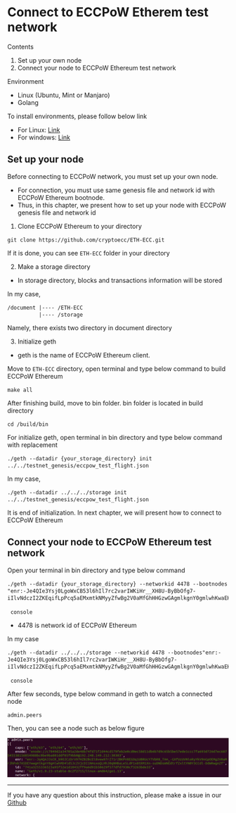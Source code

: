 # Connect to ECCPoW Etherem test network

Contents

1. Set up your own node
2. Connect your node to ECCPoW Ethereum test network

Environment

- Linux (Ubuntu, Mint or Manjaro)
- Golang

To install environments, please follow below link

- For Linux: [Link](https://github.com/cryptoecc/ETH-ECC/blob/master/docs/eccpow%20windows%20instuction/Windows%20install%20instruction.md#4-%EB%A6%AC%EB%88%85%EC%8A%A4-%EC%83%81%EC%97%90%EC%84%9C-%EC%8B%A4%ED%96%89-%ED%99%98%EA%B2%BD-%EC%84%A4%EC%A0%95)
- For windows: [Link](https://github.com/cryptoecc/ETH-ECC/blob/master/docs/eccpow%20windows%20instuction/Windows%20install%20instruction.md)

## Set up your node

Before connecting to ECCPoW network, you must set up your own node.

- For connection, you must use same genesis file and network id with ECCPoW Ethereum bootnode.
- Thus, in this chapter, we present how to set up your node with ECCPoW genesis file and network id

1. Clone ECCPoW Ethereum to your directory

```
git clone https://github.com/cryptoecc/ETH-ECC.git
```

If it is done, you can see `ETH-ECC` folder in your directory

2. Make a storage directory 

- In storage directory, blocks and transactions information will be stored

In my case,

```
/document |---- /ETH-ECC
          |---- /storage		  
```

Namely, there exists two directory in document directory

3. Initialize geth

- geth is the name of ECCPoW Ethereum client.

Move to `ETH-ECC` directory, open terminal and type below command to build ECCPoW Ethereum

```
make all
```

After finishing build, move to bin folder. bin folder is located in build directory

```
cd /build/bin
```

For initialize geth, open terminal in bin directory and type below command with replacement

```
./geth --datadir {your_storage_directory} init ../../testnet_genesis/eccpow_test_flight.json
```

In my case,

```
./geth --datadir ../../../storage init ../../testnet_genesis/eccpow_test_flight.json
```

It is end of initialization. In next chapter, we will present how to connect to ECCPoW Ethereum

## Connect your node to ECCPoW Ethereum test network

Open your terminal in bin directory and type below command

```
./geth --datadir {your_storage_directory} --networkid 4478 --bootnodes "enr:-Je4QIe3Ysj0LgoWxCB53l6hIl7rc2varIWKiHr__XH8U-ByBbOfg7-iIlvNdczI2ZKEqifLpPcq5aEMxmtkNMyyZfwBg2V0aMfGhHHGzwGAgmlkgnY0gmlwhKwaEHiJc2VjcDI1NmsxoQM7B5cZBhZyRXChiyqK6vCodk52OAUjdSexXr2Twv8DsYN0Y3CCdmGDdWRwgnZh"

 console
```

- 4478 is network id of ECCPoW Ethereum

In my case

```
./geth --datadir ../../../storage --networkid 4478 --bootnodes"enr:-Je4QIe3Ysj0LgoWxCB53l6hIl7rc2varIWKiHr__XH8U-ByBbOfg7-iIlvNdczI2ZKEqifLpPcq5aEMxmtkNMyyZfwBg2V0aMfGhHHGzwGAgmlkgnY0gmlwhKwaEHiJc2VjcDI1NmsxoQM7B5cZBhZyRXChiyqK6vCodk52OAUjdSexXr2Twv8DsYN0Y3CCdmGDdWRwgnZh"

 console
```

After few seconds, type below command in geth to watch a connected node

```
admin.peers
```

Then, you can see a node such as below figure

![connecntion](./img/connecntion.png)

---

If you have any question about this instruction, please make a issue in our [Github](https://github.com/cryptoecc/ETH-ECC)

